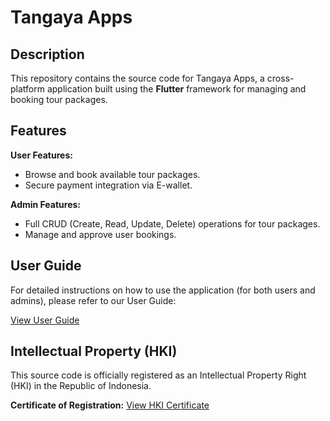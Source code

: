 # Tangaya Apps

## Description

This repository contains the source code for Tangaya Apps, a cross-platform application built using the **Flutter** framework for managing and booking tour packages.

## Features

**User Features:**
* Browse and book available tour packages.
* Secure payment integration via E-wallet.

**Admin Features:**
* Full CRUD (Create, Read, Update, Delete) operations for tour packages.
* Manage and approve user bookings.

## User Guide

For detailed instructions on how to use the application (for both users and admins), please refer to our User Guide:

[View User Guide](https://drive.google.com/file/d/1_zx-jbCHe9GDcQJSL4KDPT46bbH_vHkQ/view?usp=sharing)

## Intellectual Property (HKI)

This source code is officially registered as an Intellectual Property Right (HKI) in the Republic of Indonesia.

**Certificate of Registration:**
[View HKI Certificate](https://drive.google.com/file/d/16aGALsBd6A6EUo1O9CgeXwvxqV8KjO2C/view?usp=sharing)
